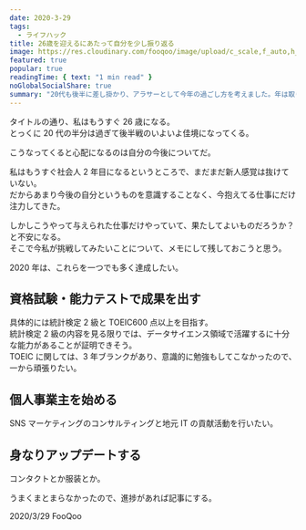 ```yaml
---
date: 2020-3-29
tags:
  - ライフハック
title: 26歳を迎えるにあたって自分を少し振り返る
image: https://res.cloudinary.com/fooqoo/image/upload/c_scale,f_auto,h_200,q_auto:low,w_300/v1588754808/fooqoo%20memo/lifeplan_u9usp8.jpg
featured: true
popular: true
readingTime: { text: "1 min read" }
noGlobalSocialShare: true
summary: "20代も後半に差し掛かり、アラサーとして今年の過ごし方を考えました。年は取りたくないですね..."
---
```


タイトルの通り、私はもうすぐ 26 歳になる。  
とっくに 20 代の半分は過ぎて後半戦のいよいよ佳境になってくる。

こうなってくると心配になるのは自分の今後についてだ。

私はもうすぐ社会人 2 年目になるというところで、まだまだ新人感覚は抜けていない。  
だからあまり今後の自分というものを意識することなく、今抱えてる仕事にだけ注力してきた。

しかしこうやって与えられた仕事だけやっていて、果たしてよいものだろうか？と不安になる。  
そこで今私が挑戦してみたいことについて、メモにして残しておこうと思う。

2020 年は、これらを一つでも多く達成したい。

## 資格試験・能力テストで成果を出す

具体的には統計検定 2 級と TOEIC600 点以上を目指す。  
統計検定 2 級の内容を見る限りでは、データサイエンス領域で活躍するに十分な能力があることが証明できそう。  
TOEIC に関しては、3 年ブランクがあり、意識的に勉強もしてこなかったので、一から頑張りたい。

## 個人事業主を始める

SNS マーケティングのコンサルティングと地元 IT の貢献活動を行いたい。

## 身なりアップデートする

コンタクトとか服装とか。

うまくまとまらなかったので、進捗があれば記事にする。

<social-share />
2020/3/29 FooQoo
